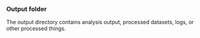 ### Output folder

The output directory contains analysis output, processed datasets, logs, or other processed things.